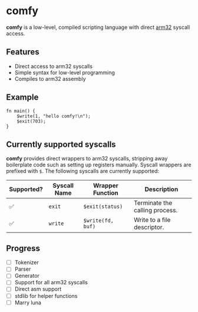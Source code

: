 # comfy

**comfy** is a low-level, compiled scripting language with direct [arm32](https://en.wikipedia.org/wiki/ARM_architecture_family#32-bit_architecture) syscall access.

## Features
- Direct access to arm32 syscalls
- Simple syntax for low-level programming
- Compiles to arm32 assembly

## Example

```
fn main() {
    $write(1, "hello comfy!\n");
    $exit(703);
}
```

## Currently supported syscalls

**comfy** provides direct wrappers to arm32 syscalls, stripping away
boilerplate code such as setting up registers manually.
Syscall wrappers are prefixed with `$`.
The following syscalls are currently supported:

| Supported? | Syscall Name | Wrapper Function  | Description                    |
| ---------- | ------------ | ----------------- | ------------------------------ |
| ✅         | `exit`       | `$exit(status)`   | Terminate the calling process. |
| ✅         | `write`      | `$write(fd, buf)` | Write to a file descriptor.    |

## Progress

- [ ] Tokenizer
- [ ] Parser
- [ ] Generator
- [ ] Support for all arm32 syscalls
- [ ] Direct asm support
- [ ] stdlib for helper functions
- [ ] Marry luna